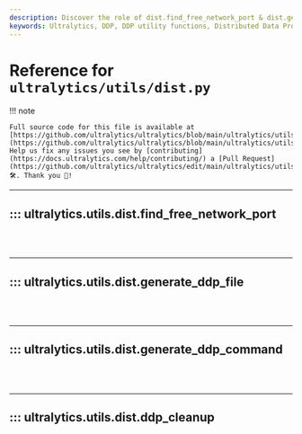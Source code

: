 ```yaml
---
description: Discover the role of dist.find_free_network_port & dist.generate_ddp_command in Ultralytics DDP utilities. Use our guide for efficient deployment.
keywords: Ultralytics, DDP, DDP utility functions, Distributed Data Processing, find free network port, generate DDP command
---
```


# Reference for `ultralytics/utils/dist.py`

!!! note

    Full source code for this file is available at [https://github.com/ultralytics/ultralytics/blob/main/ultralytics/utils/dist.py](https://github.com/ultralytics/ultralytics/blob/main/ultralytics/utils/dist.py). Help us fix any issues you see by [contributing](https://docs.ultralytics.com/help/contributing/) a [Pull Request](https://github.com/ultralytics/ultralytics/edit/main/ultralytics/utils/dist.py) 🛠️. Thank you 🙏!

---
## ::: ultralytics.utils.dist.find_free_network_port
<br><br>

---
## ::: ultralytics.utils.dist.generate_ddp_file
<br><br>

---
## ::: ultralytics.utils.dist.generate_ddp_command
<br><br>

---
## ::: ultralytics.utils.dist.ddp_cleanup
<br><br>
